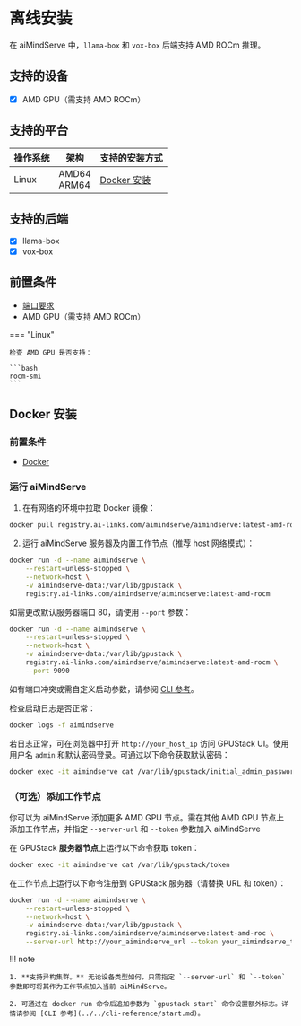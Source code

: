 # 离线安装

在 aiMindServe 中，`llama-box` 和 `vox-box` 后端支持 AMD ROCm 推理。

## 支持的设备

- [x] AMD GPU（需支持 AMD ROCm）

## 支持的平台

| 操作系统 | 架构           | 支持的安装方式                                                                                                                         |
| -------- | -------------- | ------------------------------------------------------------------------------------------------------------------------------------ |
| Linux    | AMD64<br>ARM64 | [Docker 安装](#docker-安装)        |

## 支持的后端

- [x] llama-box
- [x] vox-box

## 前置条件

- [端口要求](../installation-requirements.md#端口要求)
- AMD GPU（需支持 AMD ROCm）

=== "Linux"

    检查 AMD GPU 是否支持：

    ```bash
    rocm-smi
    ```


## Docker 安装

### 前置条件

- [Docker](https://docs.docker.com/engine/install/)

### 运行 aiMindServe

1. 在有网络的环境中拉取 Docker 镜像：

```bash
docker pull registry.ai-links.com/aimindserve/aimindserve:latest-amd-rocm
```


2. 运行 aiMindServe 服务器及内置工作节点（推荐 host 网络模式）：

```bash
docker run -d --name aimindserve \
    --restart=unless-stopped \
    --network=host \
    -v aimindserve-data:/var/lib/gpustack \
    registry.ai-links.com/aimindserve/aimindserve:latest-amd-rocm
```

如需更改默认服务器端口 80，请使用 `--port` 参数：

```bash
docker run -d --name aimindserve \
    --restart=unless-stopped \
    --network=host \
    -v aimindserve-data:/var/lib/gpustack \
    registry.ai-links.com/aimindserve/aimindserve:latest-amd-rocm \
    --port 9090
```

如有端口冲突或需自定义启动参数，请参阅 [CLI 参考](../../cli-reference/start.md)。

检查启动日志是否正常：

```bash
docker logs -f aimindserve
```

若日志正常，可在浏览器中打开 `http://your_host_ip` 访问 GPUStack UI。使用用户名 `admin` 和默认密码登录。可通过以下命令获取默认密码：

```bash
docker exec -it aimindserve cat /var/lib/gpustack/initial_admin_password
```

### （可选）添加工作节点

你可以为 aiMindServe 添加更多 AMD GPU 节点。需在其他 AMD GPU 节点上添加工作节点，并指定 `--server-url` 和 `--token` 参数加入 aiMindServe

在 GPUStack **服务器节点**上运行以下命令获取 token：

```bash
docker exec -it aimindserve cat /var/lib/gpustack/token
```

在工作节点上运行以下命令注册到 GPUStack 服务器（请替换 URL 和 token）：

```bash
docker run -d --name aimindserve \
    --restart=unless-stopped \
    --network=host \
    -v aimindserve-data:/var/lib/gpustack \
    registry.ai-links.com/aimindserve/aimindserve:latest-amd-roc \
    --server-url http://your_aimindserve_url --token your_aimindserve_token
```

!!! note

    1. **支持异构集群。** 无论设备类型如何，只需指定 `--server-url` 和 `--token` 参数即可将其作为工作节点加入当前 aiMindServe。

    2. 可通过在 docker run 命令后追加参数为 `gpustack start` 命令设置额外标志。详情请参阅 [CLI 参考](../../cli-reference/start.md)。

 
